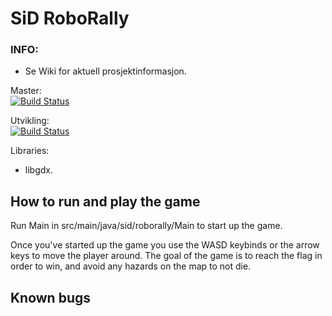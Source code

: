 # SiD RoboRally 

### INFO:
* Se Wiki for aktuell prosjektinformasjon.

Master:<br/>
[![Build Status](https://travis-ci.com/inf112-v21/SiD.svg?branch=master)](https://travis-ci.com/inf112-v21/SiD)

Utvikling: <br/>
[![Build Status](https://travis-ci.com/inf112-v21/SiD.svg?branch=utvikling)](https://travis-ci.com/inf112-v21/SiD)

Libraries:
- libgdx. 

## How to run and play the game
Run Main in src/main/java/sid/roborally/Main to start up the game.

Once you've started up the game you use the WASD keybinds or the arrow keys to move the player around.
The goal of the game is to reach the flag in order to win, and avoid any hazards on the map to not die.

## Known bugs

